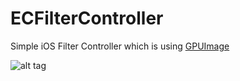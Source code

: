 # ECFilterController

Simple iOS Filter Controller which is using [GPUImage](https://github.com/BradLarson/GPUImage)

![alt tag](https://media.giphy.com/media/xUA7bekXHoBigOuieA/giphy.gif)


